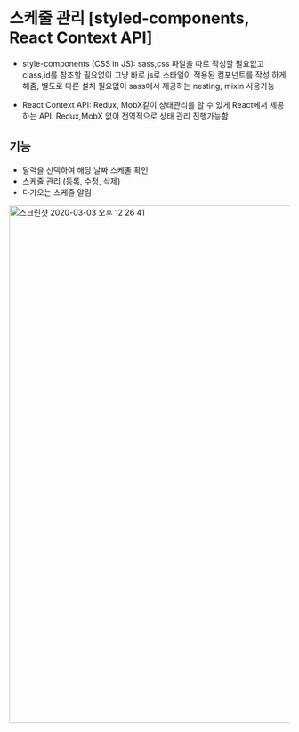 # 스케줄 관리 [styled-components, React Context API]

- style-components (CSS in JS): sass,css 파일을 따로 작성할 필요없고 class,id를 참조할 필요없이
  그냥 바로 js로 스타일이 적용된 컴포넌트를 작성 하게 해줌, 별도로 다른 설치 필요없이 sass에서 제공하는 nesting, mixin 사용가능

- React Context API: Redux, MobX같이 상태관리를 할 수 있게 React에서 제공하는 API.
  Redux,MobX 없이 전역적으로 상태 관리 진행가능함

## 기능

- 달력을 선택하여 해당 날짜 스케줄 확인
- 스케줄 관리 (등록, 수정, 삭제)
- 다가오는 스케줄 알림

<img width="929" alt="스크린샷 2020-03-03 오후 12 26 41" src="https://user-images.githubusercontent.com/30601503/75740829-18037980-5d4c-11ea-9012-ad5d78070ab7.png">
